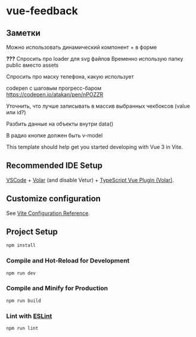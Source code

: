 # vue-feedback

## Заметки
Можно использовать динамический компонент <component> + в форме <keep-alive>

**???** Спросить про loader для svg файлов
Временно использую папку public вместо assets 

Спросить про маску телефона, какую использует

codepen с шаговым прогресс-баром https://codepen.io/atakan/pen/nPOZZR

Уточнить, что лучше записывать в массив выбранных чекбоксов (value или id?)

Разбить данные на объекты внутри data()

В радио кнопке должен быть v-model

This template should help get you started developing with Vue 3 in Vite.

## Recommended IDE Setup

[VSCode](https://code.visualstudio.com/) + [Volar](https://marketplace.visualstudio.com/items?itemName=Vue.volar) (and disable Vetur) + [TypeScript Vue Plugin (Volar)](https://marketplace.visualstudio.com/items?itemName=Vue.vscode-typescript-vue-plugin).

## Customize configuration

See [Vite Configuration Reference](https://vitejs.dev/config/).

## Project Setup

```sh
npm install
```

### Compile and Hot-Reload for Development

```sh
npm run dev
```

### Compile and Minify for Production

```sh
npm run build
```

### Lint with [ESLint](https://eslint.org/)

```sh
npm run lint
```
